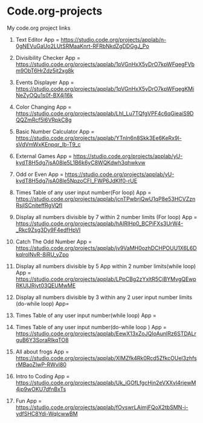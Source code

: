 # Code.org-projects
My code.org project links


1. Text Editor App = https://studio.code.org/projects/applab/n-0gNEVuGaUo2LUtSRMaaKnrt-RFRbNkdZgDDGgJ_Po

2. Divisibility Checker App = https://studio.code.org/projects/applab/1pVGnHxX5yDrO7kpWFqegFVbm9ObT6HrZdz5it2xg8k

3. Events Displayer App = https://studio.code.org/projects/applab/1pVGnHxX5yDrO7kpWFqegKMiNeZyOQu1s0f-BX4j16k

4. Color Changing App = https://studio.code.org/projects/applab/LhI_Lu7TQfgVPF4c6qGieaiS9DQQZmRcf5l6VRpkC8g

5. Basic Number Calculator App = https://studio.code.org/projects/applab/YTnln6n8Skk3Ee6KeRx9l-sVdVmWxKEnpqr_Ib-T9_c

6. External Games App = https://studio.code.org/projects/applab/yU-kydT8H5dg7jsA08le5L1B6k6yC8WQKdwh3qhwkvw

7. Odd or Even App = https://studio.code.org/projects/applab/yU-kydT8H5dg7jsA08le5NpzoCFI_FWP6JdKIf0-rUE

8. Times Table of any user input number(For loop) App = https://studio.code.org/projects/applab/jcnTPwbrjQwU1qP8e53HCVZznRsjlSCniteffRgVQfI

9. Display all numbers divisible by 7 within 2 number limits (For loop) App = https://studio.code.org/projects/applab/hAIRlHp0_BCPiFXs3UrW4-_Rkc9Zsg3Dy9F4edfHpVI

10. Catch The Odd Number App = https://studio.code.org/projects/applab/jv9VaMH0ozhDCHPOUU1X6L6DkqlrolNvR-8iRU_yZpo

11. Display all numbers divisible by 5 App within 2 number limits(while loop) App = https://studio.code.org/projects/applab/LPpCBg2zYxltR5CiBYMvgQEwpRKUIJRjyt03QEUMwME

12. Display all numbers divisible by 3 within any 2 user input number limits (do-while loop) App= 

13. Times Table of any user input number(while loop) App = 

14. Times Table of any user input number(do-while loop ) App = https://studio.code.org/projects/applab/EewX13xZoJQIoAunIRz6STDALrguB6Y3SoraRIkqTO8

15. All about frogs App = https://studio.code.org/projects/applab/XIMZfk4Rk0Rcd5ZfkcOUel3zhfsrMBaoZlwP-RWvl80

16. Intro to Coding App = https://studio.code.org/projects/applab/Uk_iGOfLfgcHjn2eVXXvl4rjewM4jp9wOKU7dfnBxTs

17. Fun App = https://studio.code.org/projects/applab/fOvswrLAimjFQoX2tbSMN-i-ydfSHC8Ydi-WqIcwwBM
